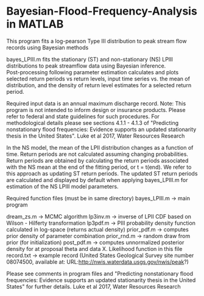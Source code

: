 # Bayesian-Flood-Frequency-Analysis in MATLAB
This program fits a log-pearson Type III distribution to peak stream flow records using Bayesian methods

bayes_LPIII.m fits the stationary (ST) and non-stationary (NS) LPIII distributions to peak streamflow data using Bayesian inference.  
Post-processing following parameter estimation calculates and plots selected return periods vs return levels, 
input time series vs. the mean of distribution, and the density of return level estimates for a selected return period. 

Required input data is an annual maximum discharge record.  Note:  This program is not intended to inform design 
or insurance products.  Please refer to federal and state guidelines for such procedures. For methodological details 
please see sections 4.1.1 - 4.1.3 of "Predicting nonstationary flood frequencies: 
Evidence supports an updated stationarity thesis in the United States". Luke et al 2017, Water Resources Research

In the NS model, the mean of the LPII distribution changes as a function of time.  Return periods are not calculated assuming changing probabilities.  Return periods are obtained by calculating the return periods associated with the NS mean at the end of the fitting period, or t = t(end).  We refer to this approach as updating ST return periods.  The updated ST return periods are calculated and displayed by default when applying bayes_LPIII.m for estimation of the NS LPIII model parameters. 

Required function files (must be in same directory) 
bayes_LPIII.m -> main program 

dream_zs.m    -> MCMC algorithm 
lp3inv.m      -> inverse of LPII CDF based on Wilson - Hilferty transformation 
lp3pdf.m      -> PIII probability density function calculated in log-space (returns actual density) 
prior_pdf.m   -> computes prior density of parameter combination 
prior_rnd.m   -> random draw from prior (for initialization) 
post_pdf.m    -> computes unnormalized posterior density for at proposal theta and data X.  Likelihood function in this file
record.txt    -> example record (United States Geological Survey site number 08074500, available at: URL:http://nwis.waterdata.usgs.gov/nwis/peak?) 

Please see comments in program files and "Predicting nonstationary flood frequencies: 
 Evidence supports an updated stationarity thesis in the United States" for further details.  Luke et al 2017, Water Resources Research
